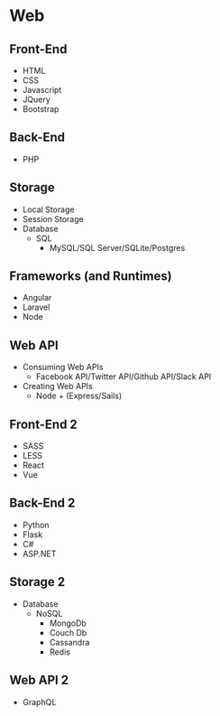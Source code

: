 # Web

## Front-End
* HTML
* CSS
* Javascript
* JQuery
* Bootstrap

## Back-End
* PHP

## Storage
* Local Storage
* Session Storage
* Database
  * SQL
    * MySQL/SQL Server/SQLite/Postgres

## Frameworks (and Runtimes)
* Angular
* Laravel
* Node

## Web API
* Consuming Web APIs
  * Facebook API/Twitter API/Github API/Slack API
* Creating Web APIs
  * Node + (Express/Sails)

## Front-End 2
* SASS
* LESS
* React
* Vue

## Back-End 2
* Python
* Flask
* C#
* ASP.NET

## Storage 2
* Database
  * NoSQL
    * MongoDb
    * Couch Db
    * Cassandra
    * Redis

## Web API 2
* GraphQL

